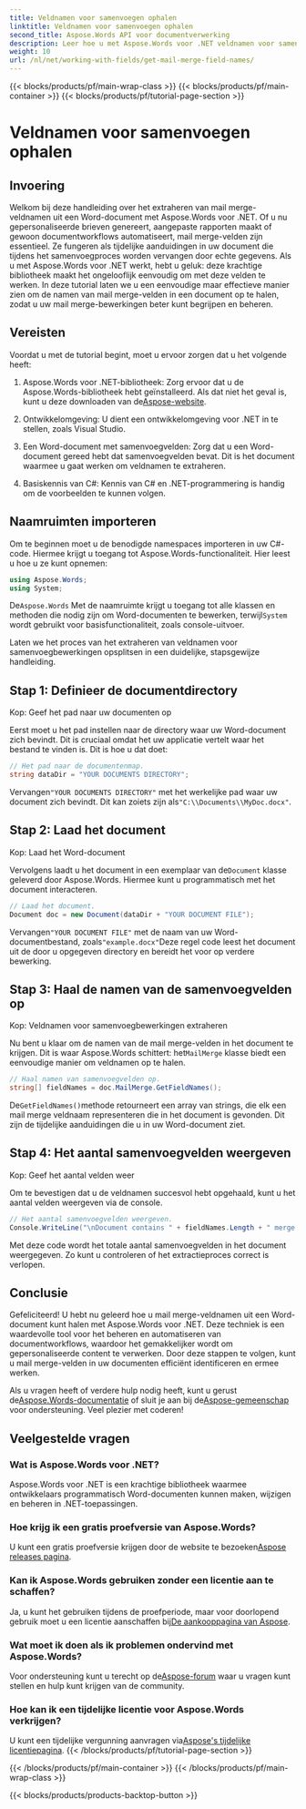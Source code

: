 ```yaml
---
title: Veldnamen voor samenvoegen ophalen
linktitle: Veldnamen voor samenvoegen ophalen
second_title: Aspose.Words API voor documentverwerking
description: Leer hoe u met Aspose.Words voor .NET veldnamen voor samenvoegbewerkingen uit een Word-document kunt halen met deze gedetailleerde, stapsgewijze handleiding.
weight: 10
url: /nl/net/working-with-fields/get-mail-merge-field-names/
---
```


{{< blocks/products/pf/main-wrap-class >}}
{{< blocks/products/pf/main-container >}}
{{< blocks/products/pf/tutorial-page-section >}}

# Veldnamen voor samenvoegen ophalen

## Invoering

Welkom bij deze handleiding over het extraheren van mail merge-veldnamen uit een Word-document met Aspose.Words voor .NET. Of u nu gepersonaliseerde brieven genereert, aangepaste rapporten maakt of gewoon documentworkflows automatiseert, mail merge-velden zijn essentieel. Ze fungeren als tijdelijke aanduidingen in uw document die tijdens het samenvoegproces worden vervangen door echte gegevens. Als u met Aspose.Words voor .NET werkt, hebt u geluk: deze krachtige bibliotheek maakt het ongelooflijk eenvoudig om met deze velden te werken. In deze tutorial laten we u een eenvoudige maar effectieve manier zien om de namen van mail merge-velden in een document op te halen, zodat u uw mail merge-bewerkingen beter kunt begrijpen en beheren.

## Vereisten

Voordat u met de tutorial begint, moet u ervoor zorgen dat u het volgende heeft:

1.  Aspose.Words voor .NET-bibliotheek: Zorg ervoor dat u de Aspose.Words-bibliotheek hebt geïnstalleerd. Als dat niet het geval is, kunt u deze downloaden van de[Aspose-website](https://releases.aspose.com/words/net/).

2. Ontwikkelomgeving: U dient een ontwikkelomgeving voor .NET in te stellen, zoals Visual Studio.

3. Een Word-document met samenvoegvelden: Zorg dat u een Word-document gereed hebt dat samenvoegvelden bevat. Dit is het document waarmee u gaat werken om veldnamen te extraheren.

4. Basiskennis van C#: Kennis van C# en .NET-programmering is handig om de voorbeelden te kunnen volgen.

## Naamruimten importeren

Om te beginnen moet u de benodigde namespaces importeren in uw C#-code. Hiermee krijgt u toegang tot Aspose.Words-functionaliteit. Hier leest u hoe u ze kunt opnemen:

```csharp
using Aspose.Words;
using System;
```

 De`Aspose.Words` Met de naamruimte krijgt u toegang tot alle klassen en methoden die nodig zijn om Word-documenten te bewerken, terwijl`System` wordt gebruikt voor basisfunctionaliteit, zoals console-uitvoer.

Laten we het proces van het extraheren van veldnamen voor samenvoegbewerkingen opsplitsen in een duidelijke, stapsgewijze handleiding.

## Stap 1: Definieer de documentdirectory

Kop: Geef het pad naar uw documenten op

Eerst moet u het pad instellen naar de directory waar uw Word-document zich bevindt. Dit is cruciaal omdat het uw applicatie vertelt waar het bestand te vinden is. Dit is hoe u dat doet:

```csharp
// Het pad naar de documentenmap.
string dataDir = "YOUR DOCUMENTS DIRECTORY";
```

 Vervangen`"YOUR DOCUMENTS DIRECTORY"` met het werkelijke pad waar uw document zich bevindt. Dit kan zoiets zijn als`"C:\\Documents\\MyDoc.docx"`.

## Stap 2: Laad het document

Kop: Laad het Word-document

 Vervolgens laadt u het document in een exemplaar van de`Document` klasse geleverd door Aspose.Words. Hiermee kunt u programmatisch met het document interacteren.

```csharp
// Laad het document.
Document doc = new Document(dataDir + "YOUR DOCUMENT FILE");
```

 Vervangen`"YOUR DOCUMENT FILE"` met de naam van uw Word-documentbestand, zoals`"example.docx"`Deze regel code leest het document uit de door u opgegeven directory en bereidt het voor op verdere bewerking.

## Stap 3: Haal de namen van de samenvoegvelden op

Kop: Veldnamen voor samenvoegbewerkingen extraheren

 Nu bent u klaar om de namen van de mail merge-velden in het document te krijgen. Dit is waar Aspose.Words schittert: het`MailMerge` klasse biedt een eenvoudige manier om veldnamen op te halen.

```csharp
// Haal namen van samenvoegvelden op.
string[] fieldNames = doc.MailMerge.GetFieldNames();
```

 De`GetFieldNames()`methode retourneert een array van strings, die elk een mail merge veldnaam representeren die in het document is gevonden. Dit zijn de tijdelijke aanduidingen die u in uw Word-document ziet.

## Stap 4: Het aantal samenvoegvelden weergeven

Kop: Geef het aantal velden weer

Om te bevestigen dat u de veldnamen succesvol hebt opgehaald, kunt u het aantal velden weergeven via de console.

```csharp
// Het aantal samenvoegvelden weergeven.
Console.WriteLine("\nDocument contains " + fieldNames.Length + " merge fields.");
```

Met deze code wordt het totale aantal samenvoegvelden in het document weergegeven. Zo kunt u controleren of het extractieproces correct is verlopen.

## Conclusie

Gefeliciteerd! U hebt nu geleerd hoe u mail merge-veldnamen uit een Word-document kunt halen met Aspose.Words voor .NET. Deze techniek is een waardevolle tool voor het beheren en automatiseren van documentworkflows, waardoor het gemakkelijker wordt om gepersonaliseerde content te verwerken. Door deze stappen te volgen, kunt u mail merge-velden in uw documenten efficiënt identificeren en ermee werken.

Als u vragen heeft of verdere hulp nodig heeft, kunt u gerust de[Aspose.Words-documentatie](https://reference.aspose.com/words/net/) of sluit je aan bij de[Aspose-gemeenschap](https://forum.aspose.com/c/words/8) voor ondersteuning. Veel plezier met coderen!

## Veelgestelde vragen

### Wat is Aspose.Words voor .NET?
Aspose.Words voor .NET is een krachtige bibliotheek waarmee ontwikkelaars programmatisch Word-documenten kunnen maken, wijzigen en beheren in .NET-toepassingen.

### Hoe krijg ik een gratis proefversie van Aspose.Words?
 U kunt een gratis proefversie krijgen door de website te bezoeken[Aspose releases pagina](https://releases.aspose.com/).

### Kan ik Aspose.Words gebruiken zonder een licentie aan te schaffen?
 Ja, u kunt het gebruiken tijdens de proefperiode, maar voor doorlopend gebruik moet u een licentie aanschaffen bij[De aankooppagina van Aspose](https://purchase.aspose.com/buy).

### Wat moet ik doen als ik problemen ondervind met Aspose.Words?
 Voor ondersteuning kunt u terecht op de[Aspose-forum](https://forum.aspose.com/c/words/8) waar u vragen kunt stellen en hulp kunt krijgen van de community.

### Hoe kan ik een tijdelijke licentie voor Aspose.Words verkrijgen?
 U kunt een tijdelijke vergunning aanvragen via[Aspose's tijdelijke licentiepagina](https://purchase.aspose.com/temporary-license/).
{{< /blocks/products/pf/tutorial-page-section >}}

{{< /blocks/products/pf/main-container >}}
{{< /blocks/products/pf/main-wrap-class >}}

{{< blocks/products/products-backtop-button >}}
